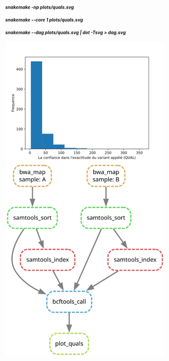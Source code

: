 ##### snakemake -np plots/quals.svg        
##### snakemake --core 1 plots/quals.svg
##### snakemake --dag plots/quals.svg | dot -Tsvg > dag.svg

![quals frequency](https://github.com/dinaOuahbi/NGS-data-related-analysis/blob/main/plots/quals.svg)
![DAG](https://github.com/dinaOuahbi/NGS-data-related-analysis/blob/main/dag.svg)
